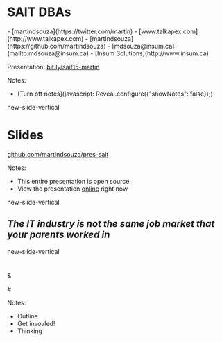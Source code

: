 # SAIT DBAs


<p class="no-bullet"></p>
- <i class="fa fa-twitter"></i> [martindsouza](https://twitter.com/martin)
- <i class="fa fa-rss"></i> [www.talkapex.com](http://www.talkapex.com)
- <i class="fa fa-github"></i> [martindsouza](https://github.com/martindsouza)
- <i class="fa fa-envelope-o"></i> [mdsouza@insum.ca](mailto:mdsouza@insum.ca)
- <i class="fa fa-building-o"></i> [Insum Solutions](http://www.insum.ca)

Presentation: [bit.ly/sait15-martin](http://martindsouza.github.io/pres-sait/)

Notes:
- [Turn off notes](javascript: Reveal.configure({"showNotes": false}&#41;;)

new-slide-vertical

# Slides
<i class="fa fa-github"></i> [github.com/martindsouza/pres-sait](https://github.com/martindsouza/pres-sait)

Notes:
- This entire presentation is open source.<br>
- View the presentation [online](http://martindsouza.github.io/pres-sait/) right now

new-slide-vertical
<!-- .slide: data-background="#266D1E" -->

## <span class="white">_<i class="fa fa-quote-left"></i> The IT industry is not the same job market that your parents worked in <i class="fa fa-quote-right"></i>_</span>

new-slide-vertical

# <i class="fa fa-users fa-2x"></i>
<p class="fragment">&<p>
# <i class="fa fa-lightbulb-o fa-2x"></i>
<!-- .element: class="fragment" -->

Notes:
- Outline</br>
- Get invovled!</br>
- Thinking
